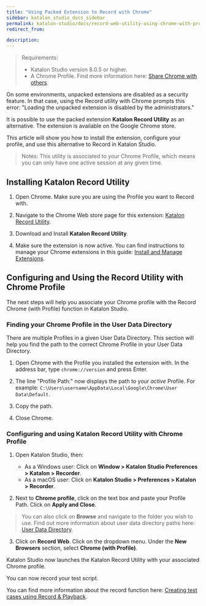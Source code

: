 ```yaml
---
title: "Using Packed Extension to Record with Chrome" 
sidebar: katalon_studio_docs_sidebar
permalink: katalon-studio/docs/record-web-utility-using-chrome-with-profile.html 
redirect_from:

description: 
---
```

> Requirements:
>
>* Katalon Studio version 8.0.5 or higher.
>* A Chrome Profile. Find more information here: [Share Chrome with others](https://support.google.com/chrome/answer/2364824/share-chrome-with-others-computer).

On some environments, unpacked extensions are disabled as a security feature. In that case, using the Record utility with Chrome prompts this error: "Loading the unpacked extension is disabled by the administrators."

It is possible to use the packed extension **Katalon Record Utility** as an alternative. The extension is available on the Google Chrome store.

This article will show you how to install the extension, configure your profile, and use this alternative to Record in Katalon Studio.

> Notes: This utility is associated to your Chrome Profile, which means you can only have one active session at any given time.

## Installing Katalon Record Utility

1. Open Chrome. Make sure you are using the Profile you want to Record with.

2. Navigate to the Chrome Web store page for this extension: [Katalon Record Utility](https://chrome.google.com/webstore/detail/katalon-record-utility/nhjadcbdhpaglfenolfcepmoeifeaijd).

3. Download and Install **Katalon Record Utility**.

4. Make sure the extension is now active. You can find instructions to manage your Chrome extensions in this guide: [Install and Manage Extensions](https://support.google.com/chrome_webstore/answer/2664769).

## Configuring and Using the Record Utility with Chrome Profile

The next steps will help you associate your Chrome profile with the Record Chrome (with Profile) function in Katalon Studio.

### Finding your Chrome Profile in the User Data Directory

There are multiple Profiles in a given User Data Directory. This section will help you find the path to the correct Chrome Profile in your User Data Directory.

1. Open Chrome with the Profile you installed the extension with. In the address bar, type `chrome://version` and press Enter. 

2. The line "Profile Path:" now displays the path to your *active* Profile. For example: `C:\Users\username\AppData\Local\Google\Chrome\User Data\Default`.
3. Copy the path.

4. Close Chrome.

### Configuring and using Katalon Record Utility with Chrome Profile

1. Open Katalon Studio, then:

   * As a Windows user: Click on **Window > Katalon Studio Preferences > Katalon > Recorder**.
   * As a macOS user: Click on **Katalon Studio > Preferences > Katalon > Recorder**.

2. Next to **Chrome profile**, click on the text box and paste your Profile Path. Click on **Apply and Close**.

>You can also click on **Browse** and navigate to the folder you wish to use. Find out more information about user data directory paths here: [User Data Directory](https://chromium.googlesource.com/chromium/src/+/HEAD/docs/user_data_dir.md#Introduction).

3. Click on **Record Web**. Click on the dropdown menu. Under the **New Browsers** section, select **Chrome (with Profile)**.

Katalon Studio now launches the Katalon Record Utility with your associated Chrome profile.

You can now record your test script.

You can find more information about the record function here: [Creating test cases using Record & Playback](https://docs.katalon.com/katalon-studio/docs/create_test_case_using_record_playback.html).
